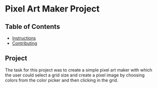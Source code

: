 # Pixel Art Maker Project

## Table of Contents

* [Instructions](#instructions)
* [Contributing](#contributing)

## Project

The task for this project was to create a simple pixel art maker with which the user could select a grid size and create a pixel image by choosing colors from the color picker and then clicking in the grid.




